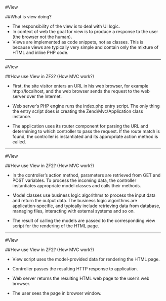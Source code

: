#View

##What is view doing?

- The responsibility of the view is to deal with UI logic. 
- In context of web the goal for view is to produce a response to the user (the browser not the human).
- Views are implemented as code snippets, not as classes. This is because views are typically very simple and contain only the mixture of HTML and inline PHP code.

---

#View

##How use View in ZF2? (How MVC work?)

- First, the site visitor enters an URL in his web browser, for example http://localhost, and the web browser sends the request to the web server over the Internet.

- Web server’s PHP engine runs the index.php entry script. The only thing the entry script does is creating the Zend\Mvc\Application class instance.

- The application uses its router component for parsing the URL and determining to which controller to pass the request. If the route match is found, the controller is instantiated and its appropriate action method is called.

---

#View

##How use View in ZF2? (How MVC work?)

- In the controller’s action method, parameters are retrieved from GET and POST variables. To process the incoming data, the controller instantiates appropriate model classes and calls their methods.

- Model classes use business logic algorithms to process the input data and return the output data. The business logic algorithms are application-specific, and typically include retrieving data from database, managing files, interacting with external systems and so on.

- The result of calling the models are passed to the corresponding view script for the rendering of the HTML page.

---

#View

##How use View in ZF2? (How MVC work?)

- View script uses the model-provided data for rendering the HTML page.

- Controller passes the resulting HTTP response to application.

- Web server returns the resulting HTML web page to the user’s web browser.

- The user sees the page in browser window.


